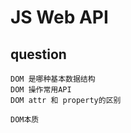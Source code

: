 # JS Web API

## question

```text
DOM 是哪种基本数据结构
DOM 操作常用API
DOM attr 和 property的区别
```

```text
DOM本质

```